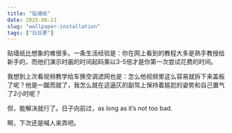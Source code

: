 ```yaml
---
title: "贴墙纸"
date: 2025-06-21
slug: "wallpaper-installation"
tags: ["日日更"]
---
```


贴墙纸比想象的难很多。一条生活经验是：你在网上看到的教程大多是熟手教授给新手的，而他们演示时画的时间起码乘以3-5倍才是你第一次尝试花费的时间。

我想到上次看视频教学给车换空调滤网也是：怎么他视频里这么容易就拆下来盖板了呢？他是一蹴而就了，我怎么就在这逼仄的副驾上保持着尴尬的姿势和自己置气了2小时呢？

但，能解决就行了。日子向前过，as long as it’s not too bad.

啊，下次还是喊人来弄吧。